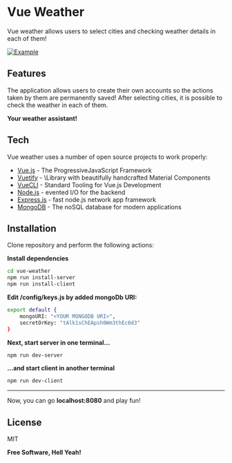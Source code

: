 # Vue Weather

Vue weather allows users to select cities and checking weather details in each of them!

[![Example](https://img.shields.io/badge/demo-Working_example-green)](https://vue-weather523.herokuapp.com)

## Features

The application allows users to create their own accounts so the actions taken by them
are permanently saved! 
After selecting cities, it is possible to check the weather in each of them. 

**Your weather assistant!**

## Tech

Vue weather uses a number of open source projects to work properly:

- [Vue.js] - The ProgressiveJavaScript Framework
- [Vuetify] - \Library with beautifully handcrafted Material Components
- [VueCLI] - Standard Tooling for Vue.js Development
- [Node.js] - evented I/O for the backend
- [Express.js] - fast node.js network app framework
- [MongoDB] - The noSQL database for modern applications

## Installation
Clone repository and perform the following actions:

**Install dependencies**
```sh
cd vue-weather
npm run install-server
npm run install-client
```

**Edit /config/keys.js by added mongoDb URI:**
```sh
export default {
    mongoURI: "<YOUR MONGODB URI>",
    secretOrKey: "tAlk1sChEApsh0Wm3thEc0d3"
}
```

**Next, start server in one terminal...**
```sh
npm run dev-server
```

**...and start client in another terminal**
```sh
npm run dev-client
```

----

Now, you can go **localhost:8080** and play fun!

## License

MIT

**Free Software, Hell Yeah!**

[//]: # (These are reference links used in the body of this note and get stripped out when the markdown processor does its job. There is no need to format nicely because it shouldn't be seen. Thanks SO - http://stackoverflow.com/questions/4823468/store-comments-in-markdown-syntax)

   [git-repo-url]: <https://github.com/novvac/vue-weather.git>
   [Node.js]: <http://nodejs.org>
   [Express.js]: <http://expressjs.com>
   [Vue.js]: <https://vuejs.org>
   [Vuetify]: <https://vuetifyjs.com/en>
   [VueCLI]: <https://cli.vuejs.org>
   [MongoDB]: <https://www.mongodb.com>
